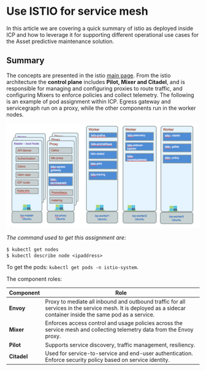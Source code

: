 # Use ISTIO for service mesh
In this article we are covering a quick summary of istio as deployed inside ICP and how to leverage it for supporting different operational use cases for the Asset predictive maintenance solution.

## Summary
The concepts are presented in the istio [main page](https://istio.io/docs/concepts/what-is-istio/overview/).
From the istio architecture the **control plane** includes **Pilot, Mixer and Citadel**, and is responsible for managing and configuring proxies to route traffic, and configuring Mixers to enforce policies and collect telemetry. The following is an example of pod assignment within ICP. Egress gateway and servicegraph run on a proxy, while the other components run in the worker nodes.

![](istio-icp-deploy.png)

*The command used to get this assignment are:*
```
$ kubectl get nodes
$ kubectl describe node <ipaddress>
```
To get the pods: `kubectl get pods -n istio-system`.

The component roles:  

| Component | Role |  
| ---- | ----- |  
|  **Envoy**  | Proxy to mediate  all inbound and outbound traffic for all services in the service mesh. It is deployed as a sidecar container inside the same pod as a service. |
| **Mixer** | Enforces access control and usage policies across the service mesh and collecting telemetry data from the Envoy proxy. |
| **Pilot** | Supports service discovery, traffic management, resiliency. |
| **Citadel** | Used for service-to-service and end-user authentication. Enforce security policy based on service identity. |
